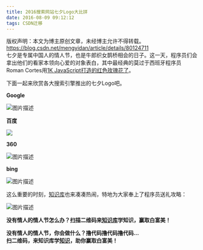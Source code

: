 ```yaml
---
title: 2016搜索网站七夕Logo大比拼
date: 2016-08-09 09:12:12
tags: CSDN迁移
---
```

 版权声明：本文为博主原创文章，未经博主允许不得转载。 https://blog.csdn.net/mengyidan/article/details/80124711   
  七夕是专属中国人的情人节，也是牛郎织女鹊桥相会的日子。这一天，程序员们会拿出他们的看家本领向心爱的对象表白，其中最经典的莫过于西班牙程序员Roman Cortes用[1K JavaScript打造的红色玫瑰花了](http://www.csdn.net/article/2012-02-09/311621)。

下面一起来欣赏各大搜索引擎推出的七夕Logo吧。

**Google**   


![图片描述](https://img-blog.csdn.net/20160809091137918)

**百度**



![](https://www.baidu.com/img/2016_8_9logo_122270b4b815dd18097130c5ae0e2aa5.gif)

**360**   


![图片描述](https://img-blog.csdn.net/20160809091236047)

**bing**   


![图片描述](https://img-blog.csdn.net/20160809091334422)

这么重要的时刻，[知识库](http://lib.csdn.net)也来凑凑热闹，特地为大家奉上了程序员送礼攻略：   


![图片描述](https://img-blog.csdn.net/20160809104706151)  


**没有情人的情人节怎么办？扫描二维码来[知识库](http://lib.csdn.net)学知识，赢取白富美！**

**没有情人的情人节，你会做什么？撸代码撸代码撸代码…**   
**扫二维码，来知识库学[知识](http://lib.csdn.net)，助你赢取白富美！**

   
  